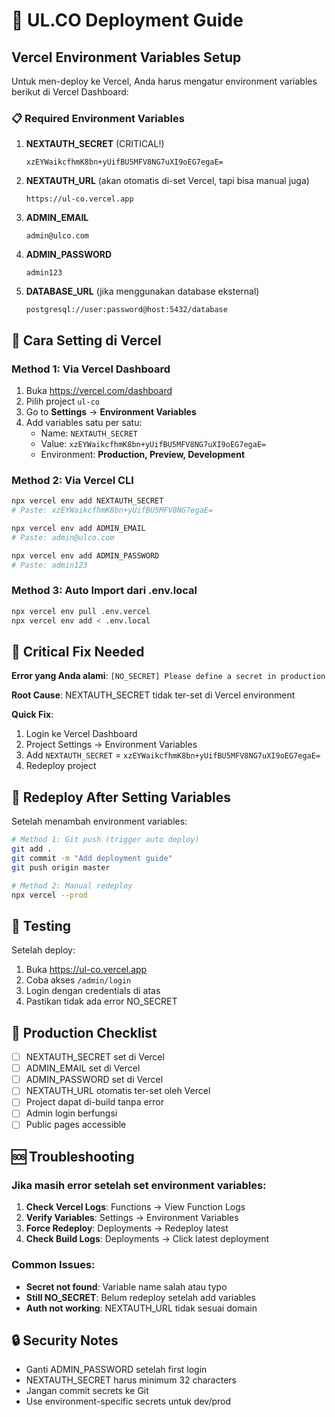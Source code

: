 # 🚀 UL.CO Deployment Guide

## Vercel Environment Variables Setup

Untuk men-deploy ke Vercel, Anda harus mengatur environment variables berikut di Vercel Dashboard:

### 📋 Required Environment Variables

1. **NEXTAUTH_SECRET** (CRITICAL!)
   ```
   xzEYWaikcfhmK8bn+yUifBU5MFV8NG7uXI9oEG7egaE=
   ```
   
2. **NEXTAUTH_URL** (akan otomatis di-set Vercel, tapi bisa manual juga)
   ```
   https://ul-co.vercel.app
   ```

3. **ADMIN_EMAIL**
   ```
   admin@ulco.com
   ```

4. **ADMIN_PASSWORD**
   ```
   admin123
   ```

5. **DATABASE_URL** (jika menggunakan database eksternal)
   ```
   postgresql://user:password@host:5432/database
   ```

## 🔧 Cara Setting di Vercel

### Method 1: Via Vercel Dashboard
1. Buka https://vercel.com/dashboard
2. Pilih project `ul-co`
3. Go to **Settings** → **Environment Variables**
4. Add variables satu per satu:
   - Name: `NEXTAUTH_SECRET`
   - Value: `xzEYWaikcfhmK8bn+yUifBU5MFV8NG7uXI9oEG7egaE=`
   - Environment: **Production, Preview, Development**

### Method 2: Via Vercel CLI
```bash
npx vercel env add NEXTAUTH_SECRET
# Paste: xzEYWaikcfhmK8bn+yUifBU5MFV8NG7egaE=

npx vercel env add ADMIN_EMAIL  
# Paste: admin@ulco.com

npx vercel env add ADMIN_PASSWORD
# Paste: admin123
```

### Method 3: Auto Import dari .env.local
```bash
npx vercel env pull .env.vercel
npx vercel env add < .env.local
```

## 🚨 Critical Fix Needed

**Error yang Anda alami**: `[NO_SECRET] Please define a secret in production`

**Root Cause**: NEXTAUTH_SECRET tidak ter-set di Vercel environment

**Quick Fix**: 
1. Login ke Vercel Dashboard
2. Project Settings → Environment Variables  
3. Add `NEXTAUTH_SECRET` = `xzEYWaikcfhmK8bn+yUifBU5MFV8NG7uXI9oEG7egaE=`
4. Redeploy project

## 🔄 Redeploy After Setting Variables

Setelah menambah environment variables:

```bash
# Method 1: Git push (trigger auto deploy)
git add .
git commit -m "Add deployment guide"
git push origin master

# Method 2: Manual redeploy
npx vercel --prod
```

## 🧪 Testing

Setelah deploy:
1. Buka https://ul-co.vercel.app
2. Coba akses `/admin/login`
3. Login dengan credentials di atas
4. Pastikan tidak ada error NO_SECRET

## 📝 Production Checklist

- [ ] NEXTAUTH_SECRET set di Vercel
- [ ] ADMIN_EMAIL set di Vercel  
- [ ] ADMIN_PASSWORD set di Vercel
- [ ] NEXTAUTH_URL otomatis ter-set oleh Vercel
- [ ] Project dapat di-build tanpa error
- [ ] Admin login berfungsi
- [ ] Public pages accessible

## 🆘 Troubleshooting

### Jika masih error setelah set environment variables:
1. **Check Vercel Logs**: Functions → View Function Logs
2. **Verify Variables**: Settings → Environment Variables
3. **Force Redeploy**: Deployments → Redeploy latest
4. **Check Build Logs**: Deployments → Click latest deployment

### Common Issues:
- **Secret not found**: Variable name salah atau typo
- **Still NO_SECRET**: Belum redeploy setelah add variables
- **Auth not working**: NEXTAUTH_URL tidak sesuai domain

## 🔒 Security Notes

- Ganti ADMIN_PASSWORD setelah first login
- NEXTAUTH_SECRET harus minimum 32 characters
- Jangan commit secrets ke Git
- Use environment-specific secrets untuk dev/prod